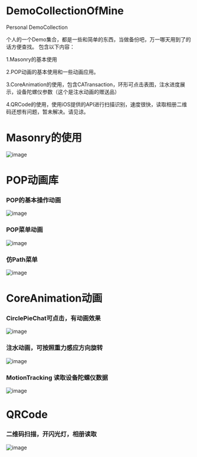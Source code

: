 # DemoCollectionOfMine
Personal DemoCollection

个人的一个Demo集合，都是一些和简单的东西，当做备份吧，万一哪天用到了的话方便查找。
包含以下内容：

1.Masonry的基本使用 

2.POP动画的基本使用和一些动画应用。

3.CoreAnimation的使用，包含CATransaction，环形可点击表图，注水进度展示，设备陀螺仪参数（这个是注水动画的赠送品）

4.QRCode的使用，使用iOS提供的API进行扫描识别，速度很快，读取相册二维码还想有问题，暂未解决。请见谅。

# Masonry的使用

![image](https://github.com/AYJk/DemoCollectionOfMine/blob/master/DemoCollectionOfMine/screenShot/IMG_0353.PNG?raw=true)
# POP动画库

### POP的基本操作动画
![image](https://github.com/AYJk/DemoCollectionOfMine/blob/master/DemoCollectionOfMine/screenShot/IMG_0354.PNG?raw=true)

### POP菜单动画
![image](https://github.com/AYJk/DemoCollectionOfMine/blob/master/DemoCollectionOfMine/screenShot/IMG_0355.PNG?raw=true)

### 仿Path菜单
![image](https://github.com/AYJk/DemoCollectionOfMine/blob/master/DemoCollectionOfMine/screenShot/IMG_0356.PNG?raw=true)

# CoreAnimation动画

### CirclePieChat可点击，有动画效果
![image](https://github.com/AYJk/DemoCollectionOfMine/blob/master/DemoCollectionOfMine/screenShot/IMG_0357.PNG?raw=true)

### 注水动画，可按照重力感应方向旋转
![image](https://github.com/AYJk/DemoCollectionOfMine/blob/master/DemoCollectionOfMine/screenShot/IMG_0358.PNG?raw=true)

### MotionTracking 读取设备陀螺仪数据
![image](https://github.com/AYJk/DemoCollectionOfMine/blob/master/DemoCollectionOfMine/screenShot/IMG_0360.PNG?raw=true)

# QRCode 

### 二维码扫描，开闪光灯，相册读取
![image](https://github.com/AYJk/DemoCollectionOfMine/blob/master/DemoCollectionOfMine/screenShot/IMG_0359.PNG?raw=true)
